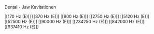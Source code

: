 Dental - Jaw Kavitationen

[[170 Hz (E)]]
[[370 Hz (E)]]
[[900 Hz (E)]]
[[2750 Hz (E)]]
[[5120 Hz (E)]]
[[52500 Hz (E)]]
[[90000 Hz (E)]]
[[234250 Hz (E)]]
[[842000 Hz (E)]]
[[937410 Hz (E)]]